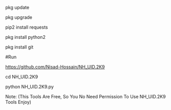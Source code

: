 pkg update

pkg upgrade

pip2 install requests

pkg install python2

pkg install git

#Run

https://github.com/Nisad-Hossain/NH_UID.2K9

cd NH_UID.2K9

python NH_UID.2K9.py

Note: (This Tools Are Free, So You No Need Permission To Use NH_UID.2K9 Tools Enjoy)
